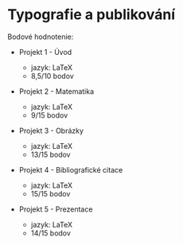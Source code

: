 # Typografie a publikování

Bodové hodnotenie:

- Projekt 1 - Úvod
    - jazyk: LaTeX
    - 8,5/10 bodov

- Projekt 2 - Matematika
    - jazyk: LaTeX
    - 9/15 bodov

- Projekt 3 - Obrázky
    - jazyk: LaTeX
    - 13/15 bodov

- Projekt 4 - Bibliografické citace
    - jazyk: LaTeX
    - 15/15 bodov

- Projekt 5 - Prezentace 
    - jazyk: LaTeX
    - 14/15 bodov
